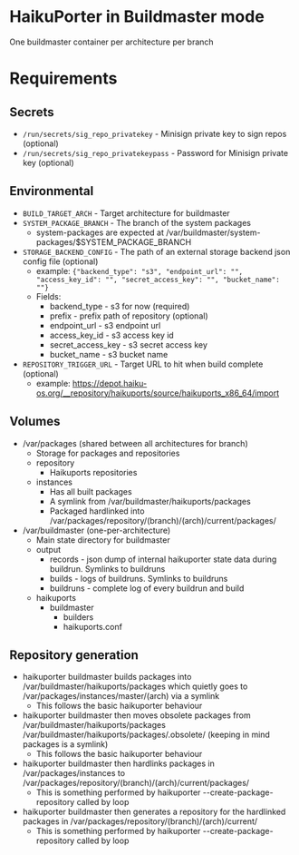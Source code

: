 # HaikuPorter in Buildmaster mode

One buildmaster container per architecture per branch

# Requirements

## Secrets

  * ```/run/secrets/sig_repo_privatekey``` - Minisign private key to sign repos (optional)
  * ```/run/secrets/sig_repo_privatekeypass``` - Password for Minisign private key (optional)

## Environmental

  * ```BUILD_TARGET_ARCH``` - Target architecture for buildmaster
  * ```SYSTEM_PACKAGE_BRANCH``` - The branch of the system packages
    * system-packages are expected at /var/buildmaster/system-packages/$SYSTEM_PACKAGE_BRANCH
  * ```STORAGE_BACKEND_CONFIG``` - The path of an external storage backend json config file (optional)
    * example: ```{"backend_type": "s3", "endpoint_url": "", "access_key_id": "", "secret_access_key": "", "bucket_name": ""}```
    * Fields:
      * backend_type - s3 for now (required)
      * prefix - prefix path of repository (optional)
      * endpoint_url - s3 endpoint url
      * access_key_id - s3 access key id
      * secret_access_key - s3 secret access key
      * bucket_name - s3 bucket name
  * ```REPOSITORY_TRIGGER_URL``` - Target URL to hit when build complete (optional)
    * example: https://depot.haiku-os.org/__repository/haikuports/source/haikuports_x86_64/import

## Volumes

  * /var/packages (shared between all architectures for branch)
    * Storage for packages and repositories
    * repository
      * Haikuports repositories
    * instances
      * Has all built packages
      * A symlink from /var/buildmaster/haikuports/packages
      * Packaged hardlinked into /var/packages/repository/(branch)/(arch)/current/packages/
  * /var/buildmaster (one-per-architecture)
    * Main state directory for buildmaster
    * output
      * records - json dump of internal haikuporter state data during buildrun. Symlinks to buildruns
      * builds - logs of buildruns. Symlinks to buildruns
      * buildruns - complete log of every buildrun and build
    * haikuports
      * buildmaster
        * builders
        * haikuports.conf

## Repository generation

* haikuporter buildmaster builds packages into /var/buildmaster/haikuports/packages which quietly goes to /var/packages/instances/master/(arch) via a symlink
  * This follows the basic haikuporter behaviour
* haikuporter buildmaster then moves obsolete packages from /var/buildmaster/haikuports/packages /var/buildmaster/haikuports/packages/.obsolete/ (keeping in mind packages is a symlink)
  * This follows the basic haikuporter behaviour
* haikuporter buildmaster then hardlinks packages in /var/packages/instances to /var/packages/repository/(branch)/(arch)/current/packages/
  * This is something performed by haikuporter --create-package-repository called by loop
* haikuporter buildmaster then generates a repository for the hardlinked packages in /var/packages/repository/(branch)/(arch)/current/
  * This is something performed by haikuporter --create-package-repository called by loop
